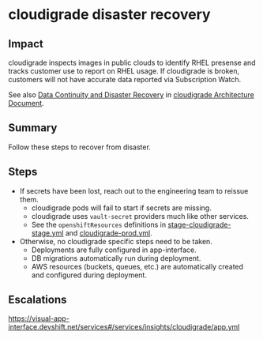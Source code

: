 # cloudigrade disaster recovery

## Impact

cloudigrade inspects images in public clouds to identify RHEL presense and tracks customer use to report on RHEL usage. If cloudigrade is broken, customers will not have accurate data reported via Subscription Watch.

See also [Data Continuity and Disaster Recovery](https://github.com/cloudigrade/cloudigrade/blob/master/docs/architecture.md#data-continuity-and-disaster-recovery) in [cloudigrade Architecture Document](https://github.com/cloudigrade/cloudigrade/blob/master/docs/architecture.md).

## Summary

Follow these steps to recover from disaster.

## Steps

-  If secrets have been lost, reach out to the engineering team to reissue them.
    -  cloudigrade pods will fail to start if secrets are missing.
    -  cloudigrade uses `vault-secret` providers much like other services.
    -  See the `openshiftResources` definitions in [stage-cloudigrade-stage.yml](https://gitlab.cee.redhat.com/service/app-interface/-/blob/master/data/services/insights/cloudigrade/namespaces/stage-cloudigrade-stage.yml) and [cloudigrade-prod.yml](https://gitlab.cee.redhat.com/service/app-interface/-/blob/master/data/services/insights/cloudigrade/namespaces/cloudigrade-prod.yml).
-  Otherwise, no cloudigrade specific steps need to be taken.
    - Deployments are fully configured in app-interface.
    - DB migrations automatically run during deployment.
    - AWS resources (buckets, queues, etc.) are automatically created and configured during deployment.

## Escalations

https://visual-app-interface.devshift.net/services#/services/insights/cloudigrade/app.yml
